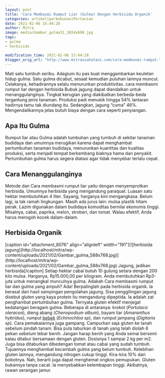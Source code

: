 ```yaml
---
layout: post
title: 'Cara Membasmi Rumput Liar (Gulma) Dengan Herbisida Organik'
categories: artikel|perkebunan|Pertanian
date: 2021-02-06 15:44:28
author: Mitra
image: media/Gambar_gulma31_1024x690.jpg
tags:
- gulma
- herbisida

modification_time: 2021-02-06 15:44:28
blogger_orig_url: "http://www.mitrausahatani.com/cara-membasmi-rumput-liar-gulma-organik.html"
---
```


Mati satu tumbuh seribu. Adagium itu pas buat menggambarkan keuletan hidup
gulma. Satu gulma dicabut, sesaat kemudian puluhan lainnya muncul. Celakanya,
kehadirannya selalu menurunkan produktivitas. cara membasmi rumput liar dengan
herbisida Bubuk jagung dapat diandalkan untuk menanggulanginya. Tingkat
kerugian yang diakibatkan berbeda-beda tergantung jenis tanaman. Produksi padi
menukik hingga 54% lantaran hadirnya tamu tak diundang itu. Sedangkan, jagung
“cuma” 46%. Mengendalikannya jelas butuh biaya dengan cara seperti penyiangan.

## Apa Itu Gulma

Rumput liar atau Gulma adalah tumbuhan yang tumbuh di sekitar tanaman budidaya
dan umumnya merugikan karena dapat menghambat pertumbuhan tanaman budidaya,
menurunkan kuantitas dan kualitas produksi, serta menjadi tempat berkembang
biaknya hama dan penyakit. Pertumbuhan gulma harus segera diatasi agar tidak
menyebar terlalu cepat.

## Cara Menanggulanginya

Metode dan Cara membasmi rumput liar yaitu dengan menyemprotkan herbisida.
Umumnya herbisida yang mengandung paraquat. Luasan satu hektar membutuhkan 4
liter. Sayang, harganya kini mengangkasa. Belum lagi, ia tak ramah lingkungan.
Masih ada jurus lain: mulsa plastik hitam perak. Lazim digunakan dalam
budidaya komoditas bernilai ekonomis tinggi. Misalnya, cabai, paprika, melon,
stroberi, dan tomat. Walau efektif, Anda harus merogoh kocek dalam-dalam.

## Herbisida Organik

[caption id="attachment_8076" align="alignleft" width="191"][![herbisida
jagung](http://localhost/mitra/wp-
content/uploads/2021/02/Gambar_gulma_588x768.jpg)](http://localhost/mitra/wp-
content/uploads/2021/02/Gambar_gulma_588x768.jpg) Jagung, jadikan
herbisida[/caption] Setiap hektar cabai butuh 10 gulung setara dengan 200 kilo
mulsa. Harganya, Rp15.000,00 per kilogram. Anda membutuhkan Rp3-juta untuk
menangkal munculnya gulma. Adakah Cara membasmi rumput liar dan gulma yang
ampuh? Ada! Berpalinglah pada herbisida organik. Ia berasal dari hasil
sampingan pengolahan jagung. Sisa penggilingan jagung disebut gluten yang kaya
protein itu mengandung dipeptida. Ia adalah zat penghambat pertumbuhan gulma.
Ternyata gluten efektif menjegal kedatangan beragam gulma. Beberapa di
antaranya: krokot (_Portulaca oleracea_), dieng abang (_Chenopodium album_),
bayam liar (_Amaranthus hybridus_), rumput
[bebek](https://www.mitrausahatani.com/topik/bebek "bebek") (_Echinochloa sp_), dan
rumput jampang (_Digitaria sp_). Cara pemakaiannya juga gampang. Campurkan
saja gluten ke tanah sebelum pindah tanam. Bisa pula taburkan di tanah yang
telah diolah 6 pekan sebelum tebar benih. Jangan harap benih yang Anda semai
bersemi kalau ditabur bersamaan dengan gluten. Dosisnya 1 sampai 2 kg per m2.
Juga bisa ditaburkan dibedengan tomat atau cabai yang sudah tumbuh. Tujuannya
menghambat kecambah gulma yang belum tumbuh. Kelebihan gluten lainnya,
mengandung nitrogen cukup tinggi. Kira-kira 10% dari bobotnya. Nah, berarti
juga dapat menghemat ongkos pemupukan. Gluten bukannya tanpa cacat. Ia
menyebabkan kelembapan tinggi. Akibatnya, rawan serangan jamur.



